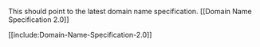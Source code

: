 This should point to the latest domain name specification.
[[Domain Name Specification 2.0]]

[[include:Domain-Name-Specification-2.0]]